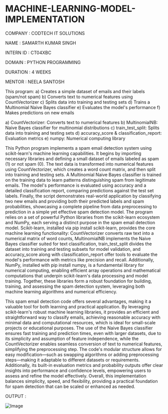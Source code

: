 # MACHINE-LEARNING-MODEL-IMPLEMENTATION

COMPANY : CODTECH IT SOLUTIONS

NAME : SAMARTH KUMAR SINGH

INTERN ID : CT04XBC

DOMAIN : PYTHON PROGRAMMING

DURATION : 4 WEEKS

MENTOR : NEELA SANTOSH

This program:
a) Creates a simple dataset of emails and their labels (spam/not spam)
b) Converts text to numerical features using CountVectorizer
c) Splits data into training and testing sets
d) Trains a Multinomial Naive Bayes classifier
e) Evaluates the model's performance
f) Makes predictions on new emails

a) CountVectorizer: Converts text to numerical features
b) MultinomialNB: Naive Bayes classifier for multinomial distributions
c) train_test_split: Splits data into training and testing sets
d) accuracy_score & classification_report: Evaluation metrics
e) numpy: Numerical computing library

This Python program implements a spam email detection system using scikit-learn's machine learning capabilities. It begins by importing necessary libraries and defining a small dataset of emails labeled as spam (1) or not spam (0). The text data is transformed into numerical features using CountVectorizer, which creates a word count matrix, and then split into training and testing sets. A Multinomial Naive Bayes classifier is trained on the training data to learn patterns distinguishing spam from legitimate emails. The model's performance is evaluated using accuracy and a detailed classification report, comparing predictions against the test set labels. Finally, the script demonstrates real-world application by classifying two new emails and providing both their predicted labels and spam probabilities, showcasing a complete pipeline from data preprocessing to prediction in a simple yet effective spam detection model.
The program relies on a set of powerful Python libraries from the scikit-learn ecosystem and NumPy, each serving a distinct purpose in the spam email detection model. Scikit-learn, installed via pip install scikit-learn, provides the core machine learning functionality: CountVectorizer converts raw text into a numerical matrix of word counts, MultinomialNB implements the Naive Bayes classifier suited for text classification, train_test_split divides the dataset into training and testing subsets for model validation, and accuracy_score along with classification_report offer tools to evaluate the model's performance with metrics like precision and recall. Additionally, NumPy, installed with pip install numpy, is a fundamental library for numerical computing, enabling efficient array operations and mathematical computations that underpin scikit-learn's data processing and model training. Together, these libraries form a robust foundation for building, training, and assessing the spam detection system, leveraging both machine learning algorithms and numerical efficiency.

This spam email detection code offers several advantages, making it a valuable tool for both learning and practical application. By leveraging scikit-learn's robust machine learning libraries, it provides an efficient and straightforward way to classify emails, achieving reasonable accuracy with minimal data and computational resources, which is ideal for small-scale projects or educational purposes. The use of the Naive Bayes classifier ensures fast training and prediction times, even with larger datasets, due to its simplicity and assumption of feature independence, while the CountVectorizer enables seamless conversion of text to numerical features, simplifying the preprocessing step. The code's modular structure allows for easy modification—such as swapping algorithms or adding preprocessing steps—making it adaptable to different datasets or requirements. Additionally, its built-in evaluation metrics and probability outputs offer clear insights into performance and confidence levels, empowering users to assess and refine the model effectively. Overall, this implementation balances simplicity, speed, and flexibility, providing a practical foundation for spam detection that can be scaled or enhanced as needed.

OUTPUT :

![Image](https://github.com/user-attachments/assets/a2fffb3f-2de8-424b-86f5-d61e2a1b28d6)





